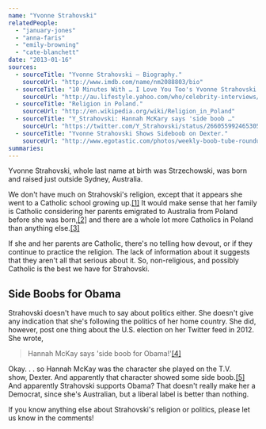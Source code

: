 ```yaml
---
name: "Yvonne Strahovski"
relatedPeople:
  - "january-jones"
  - "anna-faris"
  - "emily-browning"
  - "cate-blanchett"
date: "2013-01-16"
sources:
  - sourceTitle: "Yvonne Strahovski – Biography."
    sourceUrl: "http://www.imdb.com/name/nm2088803/bio"
  - sourceTitle: "10 Minutes With … I Love You Too's Yvonne Strahovski."
    sourceUrl: "http://au.lifestyle.yahoo.com/who/celebrity-interviews/article/-/7253183/10-minutes-with-i-love-you-toos-yvonne-strahovski/"
  - sourceTitle: "Religion in Poland."
    sourceUrl: "http://en.wikipedia.org/wiki/Religion_in_Poland"
  - sourceTitle: "Y_Strahovski: Hannah McKary says 'side boob …"
    sourceUrl: "https://twitter.com/Y_Strahovski/status/266055992465305600"
  - sourceTitle: "Yvonne Strahovski Shows Sideboob on Dexter."
    sourceUrl: "http://www.egotastic.com/photos/weekly-boob-tube-roundup-for-november-5-2012/yvonne-strahovski-sideboob-on-dexter-04/"
summaries:
---
```


Yvonne Strahovski, whole last name at birth was Strzechowski, was born and raised just outside Sydney, Australia.

We don't have much on Strahovski's religion, except that it appears she went to a Catholic school growing up.<a class="source-citation" href="#http%3A%2F%2Fwww.imdb.com%2Fname%2Fnm2088803%2Fbio" title="Yvonne Strahovski – Biography.">[1]</a> It would make sense that her family is Catholic considering her parents emigrated to Australia from Poland before she was born,<a class="source-citation" href="#http%3A%2F%2Fau.lifestyle.yahoo.com%2Fwho%2Fcelebrity-interviews%2Farticle%2F-%2F7253183%2F10-minutes-with-i-love-you-toos-yvonne-strahovski%2F" title="10 Minutes With … I Love You Too&apos;s Yvonne Strahovski.">[2]</a> and there are a whole lot more Catholics in Poland than anything else.<a class="source-citation" href="#http%3A%2F%2Fen.wikipedia.org%2Fwiki%2FReligion_in_Poland" title="Religion in Poland.">[3]</a>

If she and her parents are Catholic, there's no telling how devout, or if they continue to practice the religion. The lack of information about it suggests that they aren't all that serious about it. So, non-religious, and possibly Catholic is the best we have for Strahovski.


## Side Boobs for Obama

Strahovski doesn't have much to say about politics either. She doesn't give any indication that she's following the politics of her home country. She did, however, post one thing about the U.S. election on her Twitter feed in 2012. She wrote,

>Hannah McKay says 'side boob for Obama!'<a class="source-citation" href="#https%3A%2F%2Ftwitter.com%2FY_Strahovski%2Fstatus%2F266055992465305600" title="Y_Strahovski: Hannah McKary says &apos;side boob …">[4]</a>

Okay. . . so Hannah McKay was the character she played on the T.V. show, Dexter. And apparently that character showed some side boob.<a class="source-citation" href="#http%3A%2F%2Fwww.egotastic.com%2Fphotos%2Fweekly-boob-tube-roundup-for-november-5-2012%2Fyvonne-strahovski-sideboob-on-dexter-04%2F" title="Yvonne Strahovski Shows Sideboob on Dexter.">[5]</a> And apparently Strahovski supports Obama? That doesn't really make her a Democrat, since she's Australian, but a liberal label is better than nothing.

If you know anything else about Strahovski's religion or politics, please let us know in the comments!
